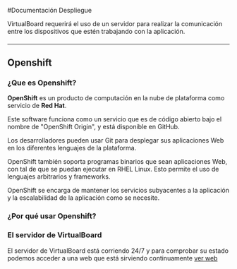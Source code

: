 #Documentación Despliegue

VirtualBoard requerirá el uso de un servidor para realizar la comunicación entre los dispositivos que estén trabajando con la aplicación.
#### 


---

## Openshift

### ¿Que es Openshift?

**OpenShift** es un producto de computación en la nube de plataforma como servicio de **Red Hat**.

Este software funciona como un servicio que es de código abierto bajo el nombre de "OpenShift Origin", y está disponible en GitHub.

Los desarrolladores pueden usar Git para desplegar sus aplicaciones Web en los diferentes lenguajes de la plataforma.

OpenShift también soporta programas binarios que sean aplicaciones Web, con tal de que se puedan ejecutar en RHEL Linux. Esto permite el uso de lenguajes arbitrarios y frameworks.

OpenShift se encarga de mantener los servicios subyacentes a la aplicación y la escalabilidad de la aplicación como se necesite.

### ¿Por qué usar Openshift?

### El servidor de VirtualBoard

El servidor de VirtualBoard está corriendo 24/7 y para comprobar su estado podemos acceder a una web que está sirviendo continuamente [ver web](http://appprueba-angeljcc.rhcloud.com/)
